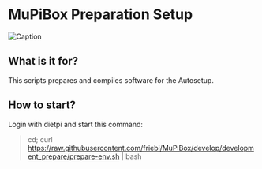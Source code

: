 # MuPiBox Preparation Setup
![Caption](./preparation.jpg "Caption")

## What is it for?
This scripts prepares and compiles software for the Autosetup.

## How to start?
Login with dietpi and start this command:

>cd; curl https://raw.githubusercontent.com/friebi/MuPiBox/develop/development_prepare/prepare-env.sh | bash
